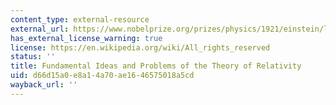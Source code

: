 ```yaml
---
content_type: external-resource
external_url: https://www.nobelprize.org/prizes/physics/1921/einstein/lecture/
has_external_license_warning: true
license: https://en.wikipedia.org/wiki/All_rights_reserved
status: ''
title: Fundamental Ideas and Problems of the Theory of Relativity
uid: d66d15a0-e8a1-4a70-ae16-46575018a5cd
wayback_url: ''
---
```

